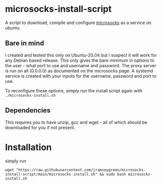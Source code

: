 # microsocks-install-script
A script to download, compile and configure [microsocks](https://github.com/rofl0r/microsocks) as a service on ubuntu.

## Bare in mind
I created and tested this only on Ubuntu-20.04 but I suspect it will work for any Debian based release.
This only gives the bare minimum in options to the user - what port to use and username and password. The proxy server is run on all (0.0.0.0) as documented on the microsocks page.
A systemd service is created with your inputs for the username, password and port to use.

To reconfigure these options, simply run the install script again with ```./microsocks-install.sh```

## Dependencies
This requires you to have unzip, gcc and wget - all of which should be downloaded for you if not present.

# Installation
simply run 
```
wget "https://raw.githubusercontent.com/jramseygreen/microsocks-install-script/main/microsocks-install.sh" && sudo bash microsocks-install.sh
```
